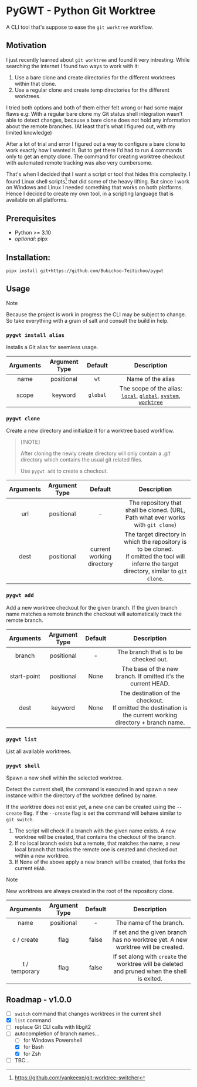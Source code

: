 # PyGWT - Python Git Worktree

A CLI tool that's suppose to ease the `git worktree` workflow.

## Motivation

I just recently learned about `git worktree`
and found it very intresting.
While searching the internet
I found two ways to work with it:

1. Use a bare clone and create directories for the different worktrees within that clone.
1. Use a regular clone and create temp directories for the different worktrees.

I tried both options
and both of them either felt wrong
or had some major flaws e.g:
With a regular bare clone
my Git status shell integration wasn't able to detect changes,
because a bare clone does not hold any information
about the remote branches.
(At least that's what I figured out, with my limited knowledge)

After a lot of trial and error I figured out a way
to configure a bare clone to work exactly how I wanted it.
But to get there I'd had to run 4 commands only to get an empty clone.
The command for creating worktree checkout
with automated remote tracking was also very cumbersome.

That's when I decided that I want a script or tool that hides this complexity.
I found Linux shell scripts[^1] that did some of the heavy lifting.
But since I work on Windows and Linux I needed something that works on both platforms.
Hence I decided to create my own tool,
in a scripting language that is available on all platforms.

## Prerequisites

- Python >= 3.10
- *optional*: pipx

## Installation:

```shell
pipx install git+https://github.com/Bubichoo-Teitichoo/pygwt
```

## Usage

> [!NOTE]
>
> Because the project is work in progress
> the CLI may be subject to change.
> So take everything with a grain of salt
> and consult the build in help.

### `pygwt install alias`

Installs a Git alias for seemless usage.

| Arguments | Argument Type | Default  |                                                     Description                                                      |
| :-------: | :-----------: | :------: | :------------------------------------------------------------------------------------------------------------------: |
|   name    |  positional   |   `wt`   |                                                  Name of the alias                                                   |
|   scope   |    keyword    | `global` | The scope of the alias: [`local`][gc-local], [`global`][gc-global], [`system`][gc-system], [`worktree`][gc-worktree] |

### `pygwt clone`

Create a new directory
and initialize it for a worktree based workflow.

> \[!NOTE\]
>
> After cloning the newly create directory will only contain a *.git* directory
> which contains the usual git related files.
>
> Use `pygwt add` to create a checkout.

| Arguments | Argument Type |          Default          |                                                                   Description                                                                   |
| :-------: | :-----------: | :-----------------------: | :---------------------------------------------------------------------------------------------------------------------------------------------: |
|    url    |  positional   |             -             |                                The repository that shall be cloned. (URL, Path what ever works with `git clone`)                                |
|   dest    |  positional   | current working directory | The target directory in which the repository is to be cloned.<br>If omitted the tool will inferre the target directory, similar to `git clone`. |

### `pygwt add`

Add a new worktree checkout for the given branch.
If the given branch name matches a remote branch
the checkout will automatically track the remote branch.

|  Arguments  | Argument Type | Default |                                                  Description                                                   |
| :---------: | :-----------: | :-----: | :------------------------------------------------------------------------------------------------------------: |
|   branch    |  positional   |    -    |                                     The branch that is to be checked out.                                      |
| start-point |  positional   |  None   |                         The base of the new branch. If omitted it's the current HEAD.                          |
|    dest     |    keyword    |  None   | The destination of the checkout.<br>If omitted the destination is the current working directory + branch name. |

### `pygwt list`

List all available worktrees.

### `pygwt shell`

Spawn a new shell within the selected worktree.

Detect the current shell,
the command is executed in
and spawn a new instance within the directory
of the worktree defined by name.

If the worktree does not exist yet,
a new one can be created using the `--create` flag.
If the `--create` flag is set
the command will behave similar to `git switch`.

1. The script will check if a branch with the given name exists.
    A new worktree will be created, that contains the checkout of the branch.
1. If no local branch exists but a remote, that matches the name,
    a new local branch that tracks the remote one is created
    and checked out within a new worktree.
1. If None of the above apply a new branch will be created,
    that forks the current `HEAD`.

> [!NOTE]
> New worktrees are always created in the root of the repository clone.

|  Arguments  | Argument Type | Default |                                                  Description                                                   |
| :---------: | :-----------: | :-----: | :------------------------------------------------------------------------------------------------------------: |
|    name     |   positional  |    -    | The name of the branch. |
|  c / create |     flag      |  false  | If set and the given branch has no worktree yet. A new worktree will be created. |
|  t / temporary | flag | false | If set along with `create` the worktree will be deleted and pruned when the shell is exited. |

## Roadmap - v1.0.0

- [ ] `switch` command that changes worktrees in the current shell
- [x] `list` command
- [ ] replace Git CLI calls with libgit2
- [ ] autocompletion of branch names...
    - [ ] for Windows Powershell
    - [x] for Bash
    - [x] for Zsh
- [ ] TBC...

[gc-global]: https://git-scm.com/docs/git-config#Documentation/git-config.txt---global
[gc-local]: https://git-scm.com/docs/git-config#Documentation/git-config.txt---local
[gc-system]: https://git-scm.com/docs/git-config#Documentation/git-config.txt---system
[gc-worktree]: https://git-scm.com/docs/git-config#Documentation/git-config.txt---worktree
[^1]: https://github.com/yankeexe/git-worktree-switcher
